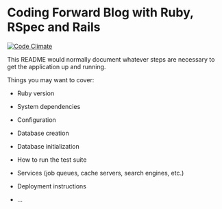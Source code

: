 # Coding Forward Blog with Ruby, RSpec and Rails

[![Code Climate](https://codeclimate.com/github/codeclimate/codeclimate/badges/gpa.svg)](https://codeclimate.com/github/codeclimate/codeclimate)

This README would normally document whatever steps are necessary to get the
application up and running.

Things you may want to cover:

* Ruby version

* System dependencies

* Configuration

* Database creation

* Database initialization

* How to run the test suite

* Services (job queues, cache servers, search engines, etc.)

* Deployment instructions

* ...
